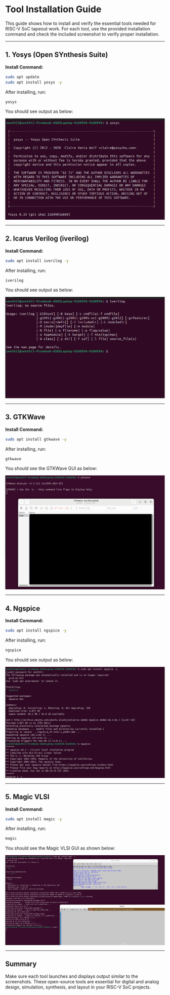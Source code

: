 # Tool Installation Guide

This guide shows how to install and verify the essential tools needed for RISC-V SoC tapeout work. For each tool, use the provided installation command and check the included screenshot to verify proper installation.

---

## 1. Yosys (Open SYnthesis Suite)

**Install Command:**
```bash
sudo apt update
sudo apt install yosys -y
```

After installing, run:
```bash
yosys
```
You should see output as below:

![Yosys verification](image1.png)

---

## 2. Icarus Verilog (iverilog)

**Install Command:**
```bash
sudo apt install iverilog -y
```

After installing, run:
```bash
iverilog
```
You should see output as below:

![Icarus Verilog verification](image2.png)

---

## 3. GTKWave

**Install Command:**
```bash
sudo apt install gtkwave -y
```

After installing, run:
```bash
gtkwave
```
You should see the GTKWave GUI as below:

![GTKWave verification](image3.png)

---

## 4. Ngspice

**Install Command:**
```bash
sudo apt install ngspice -y
```

After installing, run:
```bash
ngspice
```
You should see output as below:

![Ngspice verification](image4.png)

---

## 5. Magic VLSI

**Install Command:**
```bash
sudo apt install magic -y
```

After installing, run:
```bash
magic
```
You should see the Magic VLSI GUI as shown below:

![Magic VLSI verification](image5.png)

---

## Summary

Make sure each tool launches and displays output similar to the screenshots. These open-source tools are essential for digital and analog design, simulation, synthesis, and layout in your RISC-V SoC projects.
